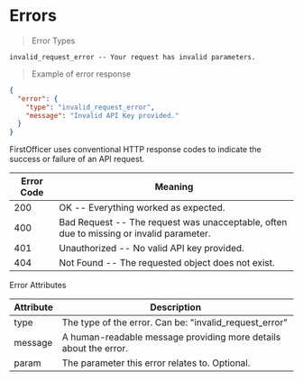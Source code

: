 # Errors


> Error Types

```shell
invalid_request_error -- Your request has invalid parameters.

```

> Example of error response

```json
{
  "error": {
    "type": "invalid_request_error",
    "message": "Invalid API Key provided."
  }
}

```

FirstOfficer uses conventional HTTP response codes to indicate the success or failure of an API request.

Error Code | Meaning
---------- | -------
200 | OK -- Everything worked as expected.
400 | Bad Request -- The request was unacceptable, often due to missing or invalid parameter.
401 | Unauthorized -- No valid API key provided.
404 | Not Found -- The requested object does not exist.

Error Attributes

Attribute | Description
---------- | -------
type | The type of the error. Can be: "invalid_request_error"
message | A human-readable message providing more details about the error.
param | The parameter this error relates to. Optional.
